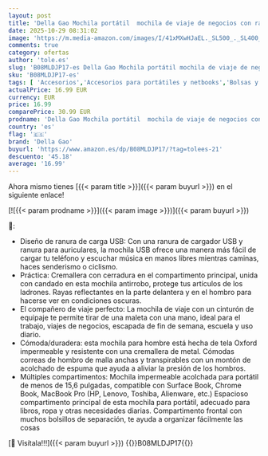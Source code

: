 ```yaml
---
layout: post
title: 'Della Gao Mochila portátil  mochila de viaje de negocios con ranura de carga USB  mochila resistente al agua para hombres y mujeres  se adapta a portátiles de 15 6 pulgadas  morado'
date: 2025-10-29 08:31:02
image: 'https://m.media-amazon.com/images/I/41xMXwHJaEL._SL500_._SL400_.jpg'
comments: true
category: ofertas
author: 'tole.es'
slug: 'B08MLDJP17-es Della Gao Mochila portátil mochila de viaje de negocios...'
sku: 'B08MLDJP17-es'
tags: [ 'Accesorios','Accesorios para portátiles y netbooks','Bolsas y fundas para portátiles y netbooks','Informática','Mochilas para portátiles y netbooks','della gao','mochila','🇪🇸', ]
actualPrice: 16.99 EUR
currency: EUR
price: 16.99
comparePrice: 30.99 EUR
prodname: 'Della Gao Mochila portátil  mochila de viaje de negocios con ranura de carga USB  mochila resistente al agua para hombres y mujeres  se adapta a portátiles de 15 6 pulgadas  morado'
country: 'es'
flag: '🇪🇸'
brand: 'Della Gao'
buyurl: 'https://www.amazon.es/dp/B08MLDJP17/?tag=tolees-21'
descuento: '45.18'
average: '16.99'
---
```


Ahora mismo tienes [{{< param title >}}]({{< param buyurl >}}) en el siguiente enlace!

[![{{< param prodname >}}]({{< param image >}})]({{< param buyurl >}})

🔎:

- Diseño de ranura de carga USB: Con una ranura de cargador USB y ranura para auriculares, la mochila USB ofrece una manera más fácil de cargar tu teléfono y escuchar música en manos libres mientras caminas, haces senderismo o ciclismo.
- Práctica: Cremallera con cerradura en el compartimento principal, unida con candado en esta mochila antirrobo, protege tus artículos de los ladrones. Rayas reflectantes en la parte delantera y en el hombro para hacerse ver en condiciones oscuras.
- El compañero de viaje perfecto: La mochila de viaje con un cinturón de equipaje te permite tirar de una maleta con una mano, ideal para el trabajo, viajes de negocios, escapada de fin de semana, escuela y uso diario.
- Cómoda/duradera: esta mochila para hombre está hecha de tela Oxford impermeable y resistente con una cremallera de metal. Cómodas correas de hombro de malla anchas y transpirables con un montón de acolchado de espuma que ayuda a aliviar la presión de los hombros.
- Múltiples compartimentos: Mochila impermeable acolchada para portátil de menos de 15,6 pulgadas, compatible con Surface Book, Chrome Book, MacBook Pro (HP, Lenovo, Toshiba, Alienware, etc.) Espacioso compartimento principal de esta mochila para portátil, adecuado para libros, ropa y otras necesidades diarias. Compartimento frontal con muchos bolsillos de separación, te ayuda a organizar fácilmente las cosas

[🛒 Visítala!!!]({{< param buyurl >}})
{{<world>}}B08MLDJP17{{</world>}}
